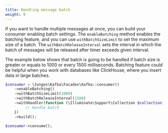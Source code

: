 ```yaml
---
title: Handling message batch
weight: 9
---
```


If you want to handle multiple messages at once, you can build your consumer enabling batch settings. 
The `enableBatching` method enables the batching feature, and you can use `withBatchSizeLimit` to set the maximum size of a batch.
The `withBatchReleaseInterval` sets the interval in which the batch of messages will be released after timer exceeds given interval.

The example below shows that batch is going to be handled if batch size is greater or equals to 1000 or every 1500 milliseconds.
Batching feature could be helpful when you work with databases like ClickHouse, where you insert data in large batches.

```php
$consumer = \Junges\Kafka\Facades\Kafka::consumer()
    ->enableBatching()
    ->withBatchSizeLimit(1000)
    ->withBatchReleaseInterval(1500)
    ->withHandler(function (\Illuminate\Support\Collection $collection) {
         // Handle batch
    })
    ->build();

$consumer->consume();
```